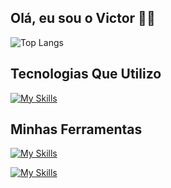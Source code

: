 <h2>Olá, eu sou o Victor 👋🏻</h2>


![Top Langs](https://github-readme-stats.vercel.app/api/top-langs/?username=victorsantana03&layout=compact)

## Tecnologias Que Utilizo
[![My Skills](https://skillicons.dev/icons?i=js,react,html,css,nodejs,tailwind,git,py)](https://skillicons.dev)

## Minhas Ferramentas
[![My Skills](https://skillicons.dev/icons?i=vscode,windows,vite,pycharm,netlify,github,figma)](https://skillicons.dev)

[![My Skills](https://skillicons.dev/icons?i=linkedin)](https://www.linkedin.com/in/victor-alves-santana-111440196/)
